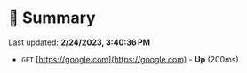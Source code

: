 # 📖 Summary
Last updated: **2/24/2023, 3:40:36 PM**

- `GET` [https://google.com](https://google.com) - **Up** (200ms)
